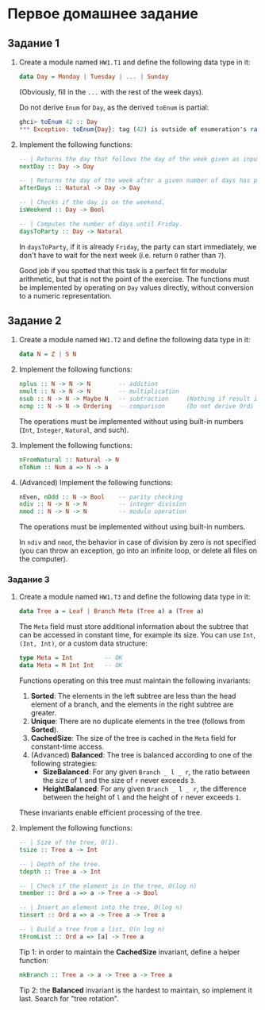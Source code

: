 # Первое домашнее задание

## Задание 1

1. Create a module named `HW1.T1` and define the following data type in it:

    ```haskell
    data Day = Monday | Tuesday | ... | Sunday
    ```

    (Obviously, fill in the `...` with the rest of the week days).

    Do not derive `Enum` for `Day`, as the derived `toEnum` is partial:

    ```haskell
    ghci> toEnum 42 :: Day
    *** Exception: toEnum{Day}: tag (42) is outside of enumeration's range (0,6)
    ```

2. Implement the following functions:

    ```haskell
    -- | Returns the day that follows the day of the week given as input.
    nextDay :: Day -> Day

    -- | Returns the day of the week after a given number of days has passed.
    afterDays :: Natural -> Day -> Day

    -- | Checks if the day is on the weekend.
    isWeekend :: Day -> Bool

    -- | Computes the number of days until Friday.
    daysToParty :: Day -> Natural
    ```

    In `daysToParty`, if it is already `Friday`, the party can start immediately, we don't have to wait for the next week (i.e. return `0` rather than `7`).

    Good job if you spotted that this task is a perfect fit for modular arithmetic, but that is not the point of the exercise. The functions must be implemented by operating on `Day` values directly, without conversion to a numeric representation.

## Задание 2

1. Create a module named `HW1.T2` and define the following data type in it:

    ```haskell
    data N = Z | S N
    ```

2. Implement the following functions:

    ```haskell
    nplus :: N -> N -> N        -- addition
    nmult :: N -> N -> N        -- multiplication
    nsub :: N -> N -> Maybe N   -- subtraction     (Nothing if result is negative)
    ncmp :: N -> N -> Ordering  -- comparison      (Do not derive Ord)
    ```

    The operations must be implemented without using built-in numbers (`Int`, `Integer`, `Natural`, and such).

3. Implement the following functions:

    ```haskell
    nFromNatural :: Natural -> N
    nToNum :: Num a => N -> a
    ```

4. (Advanced) Implement the following functions:

    ```haskell
    nEven, nOdd :: N -> Bool    -- parity checking
    ndiv :: N -> N -> N         -- integer division
    nmod :: N -> N -> N         -- modulo operation
    ```

    The operations must be implemented without using built-in numbers.

    In `ndiv` and `nmod`, the behavior in case of division by zero is not specified (you can throw an exception, go into an infinite loop, or delete all files on the computer).

### Задание 3

1. Create a module named `HW1.T3` and define the following data type in it:

    ```haskell
    data Tree a = Leaf | Branch Meta (Tree a) a (Tree a)
    ```

    The `Meta` field must store additional information about the subtree that can be accessed in constant time, for example its size. You can use `Int`, `(Int, Int)`, or a custom data structure:

    ```haskell
    type Meta = Int         -- OK
    data Meta = M Int Int   -- OK
    ```

    Functions operating on this tree must maintain the following invariants:

    1. **Sorted**: The elements in the left subtree are less than the head element of a branch, and the elements in the right subtree are greater.
    2. **Unique**: There are no duplicate elements in the tree (follows from **Sorted**).
    3. **CachedSize**: The size of the tree is cached in the `Meta` field for constant-time access.
    4. (Advanced) **Balanced**: The tree is balanced according to one of the following strategies:
        * **SizeBalanced**: For any given `Branch _ l _ r`, the ratio between the size of `l` and the size of `r` never exceeds `3`.
        * **HeightBalanced**: For any given `Branch _ l _ r`, the difference between the height of `l` and the height of `r` never exceeds `1`.

    These invariants enable efficient processing of the tree.

2. Implement the following functions:

    ```haskell
    -- | Size of the tree, O(1).
    tsize :: Tree a -> Int

    -- | Depth of the tree.
    tdepth :: Tree a -> Int

    -- | Check if the element is in the tree, O(log n)
    tmember :: Ord a => a -> Tree a -> Bool

    -- | Insert an element into the tree, O(log n)
    tinsert :: Ord a => a -> Tree a -> Tree a

    -- | Build a tree from a list, O(n log n)
    tFromList :: Ord a => [a] -> Tree a
    ```

    Tip 1: in order to maintain the **CachedSize** invariant, define a helper function:

    ```haskell
    mkBranch :: Tree a -> a -> Tree a -> Tree a
    ```

    Tip 2: the **Balanced** invariant is the hardest to maintain, so implement it last. Search for "tree rotation".
